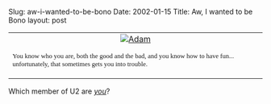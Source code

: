 Slug: aw-i-wanted-to-be-bono
Date: 2002-01-15
Title: Aw, I wanted to be Bono
layout: post

<table><td><center><a href="http://www.spacetowns.com/tests/test.htm"><img alt="Adam" border="0" src="https://www.spacetowns.com/tests/adam.jpg" /></a></center>
<p><font face="verdana" size="2">
You know who you are, both the good and the bad, and you know how to have fun... unfortunately, that sometimes gets you into trouble.
</font></p></td></table>

Which member of U2 are <a href="http://www.spacetowns.com/tests/test.htm"><i>you</i></a>?
